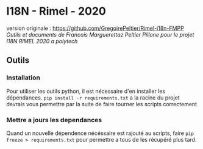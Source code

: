 # I18N - Rimel - 2020
version originale : https://github.com/GregoirePeltier/Rimel-i18n-FMPP
_Outils et documents de Francois Marguerettaz Peltier Pillone pour le projet I18N RIMEL 2020 a polytech_

## Outils
### Installation
Pour utiliser les outils python, il est nécessaire d'en installer les dépendances. 
`pip install -r requirements.txt` a la racine du projet devrais vous permettre par la suite de faire tourner les scripts correctement
### Mettre a jours les dependances
Quand un nouvelle dépendence nécéssaire est rajouté au scripts, faire `pip freeze > requirements.txt` pour permettre a tous de les récupéré plus tard. 
